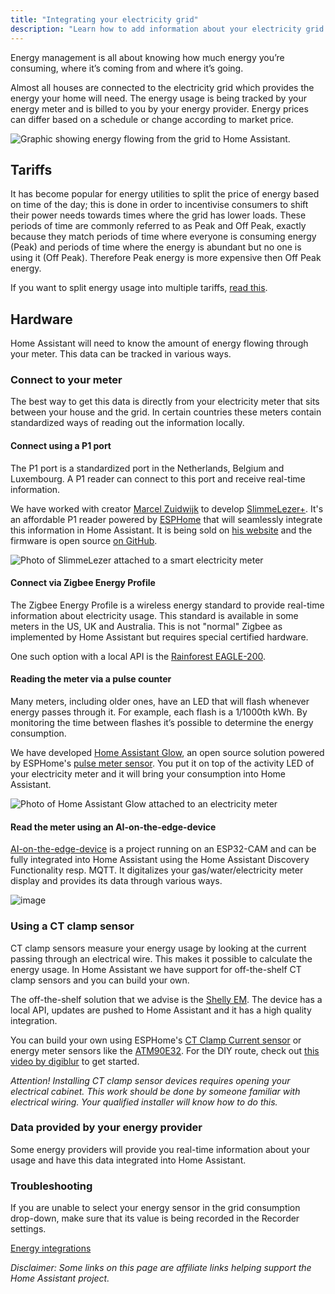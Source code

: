 ```yaml
---
title: "Integrating your electricity grid"
description: "Learn how to add information about your electricity grid to Home Assistant home energy management."
---
```


Energy management is all about knowing how much energy you’re consuming, where it’s coming from and where it’s going.

Almost all houses are connected to the electricity grid which provides the energy your home will need. The energy usage is being tracked by your energy meter and is billed to you by your energy provider. Energy prices can differ based on a schedule or change according to market price.

<img src='/images/docs/energy/grid.png' alt='Graphic showing energy flowing from the grid to Home Assistant.' style='border: 0;box-shadow: none; display: block; max-height: 400px; margin: 0 auto;'>

## Tariffs

It has become popular for energy utilities to split the price of energy based on time of the day; this is done in order to incentivise consumers to shift their power needs towards times where the grid has lower loads. These periods of time are commonly referred to as Peak and Off Peak, exactly because they match periods of time where everyone is consuming energy (Peak) and periods of time where the energy is abundant but no one is using it (Off Peak). Therefore Peak energy is more expensive then Off Peak energy.

If you want to split energy usage into multiple tariffs, [read this](/docs/energy/faq/#split-consumption-by-tariffs).

## Hardware

Home Assistant will need to know the amount of energy flowing through your meter. This data can be tracked in various ways.

### Connect to your meter

The best way to get this data is directly from your electricity meter that sits between your house and the grid. In certain countries these meters contain standardized ways of reading out the information locally.

#### Connect using a P1 port

The P1 port is a standardized port in the Netherlands, Belgium and Luxembourg. A P1 reader can connect to this port and receive real-time information.

We have worked with creator [Marcel Zuidwijk](https://www.zuidwijk.com) to develop [SlimmeLezer+](https://www.zuidwijk.com/product/slimmelezer-plus/). It's an affordable P1 reader powered by [ESPHome](https://esphome.io) that will seamlessly integrate this information in Home Assistant. It is being sold on [his website](https://www.zuidwijk.com/product/slimmelezer-plus/) and the firmware is open source [on GitHub](https://github.com/zuidwijk/dsmr).

![Photo of SlimmeLezer attached to a smart electricity meter](/images/docs/energy/slimmelezer.jpg)

#### Connect via Zigbee Energy Profile

The Zigbee Energy Profile is a wireless energy standard to provide real-time information about electricity usage. This standard is available in some meters in the US, UK and Australia. This is not "normal" Zigbee as implemented by Home Assistant but requires special certified hardware.

One such option with a local API is the [Rainforest EAGLE-200](/integrations/rainforest_eagle/).

#### Reading the meter via a pulse counter

Many meters, including older ones, have an LED that will flash whenever energy passes through it. For example, each flash is a 1/1000th kWh. By monitoring the time between flashes it’s possible to determine the energy consumption.

We have developed [Home Assistant Glow](https://github.com/klaasnicolaas/home-assistant-glow), an open source solution powered by ESPHome's [pulse meter sensor](https://esphome.io/components/sensor/pulse_meter.html). You put it on top of the activity LED of your electricity meter and it will bring your consumption into Home Assistant.

![Photo of Home Assistant Glow attached to an electricity meter](/images/docs/energy/home-assistant-glow.jpg)

#### Read the meter using an AI-on-the-edge-device
[AI-on-the-edge-device](https://github.com/jomjol/AI-on-the-edge-device) is a project running on an ESP32-CAM and can be fully integrated into Home Assistant using the Home Assistant Discovery Functionality resp. MQTT. It digitalizes your gas/water/electricity meter display and provides its data through various ways. 

![image](https://user-images.githubusercontent.com/1783586/201498709-fafd7f64-d131-42c9-bf89-3d990cbadf33.png)


### Using a CT clamp sensor

CT clamp sensors measure your energy usage by looking at the current passing through an electrical wire. This makes it possible to calculate the energy usage. In Home Assistant we have support for off-the-shelf CT clamp sensors and you can build your own.

The off-the-shelf solution that we advise is the [Shelly EM](https://shop.shelly.cloud/shelly-em-2-x-120a-clamp-wifi-smart-home-automation?tracking=A7FsiPIfUWsFpnfKHa8SRyUYLXjr2hPq). The device has a local API, updates are pushed to Home Assistant and it has a high quality integration.

You can build your own using ESPHome's [CT Clamp Current sensor](https://esphome.io/components/sensor/ct_clamp.html) or energy meter sensors like the [ATM90E32](https://esphome.io/components/sensor/atm90e32.html). For the DIY route, check out [this video by digiblur](https://www.youtube.com/watch?v=n2XZzciz0s4) to get started.

_Attention! Installing CT clamp sensor devices requires opening your electrical cabinet. This work should be done by someone familiar with electrical wiring. Your qualified installer will know how to do this._

### Data provided by your energy provider

Some energy providers will provide you real-time information about your usage and have this data integrated into Home Assistant.

### Troubleshooting

If you are unable to select your energy sensor in the grid consumption drop-down, make sure that its value is being recorded in the Recorder settings.

[Energy integrations](/integrations/#energy)

_Disclaimer: Some links on this page are affiliate links helping support the Home Assistant project._
